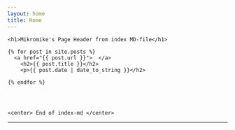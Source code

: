 ```yaml
---
layout: home
title: Home
---
```

<div style="margin-left:1px">

  <div class="w3-container w3-blue">

    <h1>Mikromike's Page Header from index MD-file</h1>

    {% for post in site.posts %}
      <a href="{{ post.url }}">  </a>
        <h2>{{ post.title }}</h2>
        <p>{{ post.date | date_to_string }}</h2>
     
    {% endfor %}




    <center> End of index-md </center>
<hr>   
</div>
